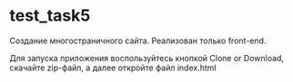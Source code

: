 # test_task5

Создание многостраничного сайта. 
Реализован только front-end.

Для запуска приложения воспользуйтесь кнопкой Clone or Download, скачайте zip-файл, а далее откройте файл index.html
